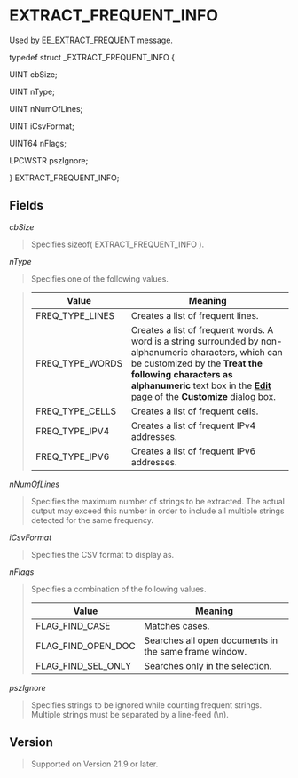 # EXTRACT\_FREQUENT\_INFO

Used by
[EE\_EXTRACT\_FREQUENT](../message/ee_extract_frequent) message.

typedef struct \_EXTRACT\_FREQUENT\_INFO {

UINT cbSize;

UINT nType;

UINT nNumOfLines;

UINT iCsvFormat;

UINT64 nFlags;

LPCWSTR pszIgnore;

} EXTRACT\_FREQUENT\_INFO;

## Fields

_cbSize_

> Specifies sizeof( EXTRACT\_FREQUENT\_INFO ).

_nType_

> Specifies one of the following values.

> | Value | Meaning |
> | --- | --- |
> | FREQ\_TYPE\_LINES | Creates a list of frequent lines. |
> | FREQ\_TYPE\_WORDS | Creates a list of frequent words. A word is a string surrounded by non-alphanumeric characters, which can be customized by the **Treat the following characters as alphanumeric** text box in the [**Edit** page](../../dlg/customize/edit/index) of the **Customize** dialog box. |
> | FREQ\_TYPE\_CELLS | Creates a list of frequent cells. |
> | FREQ\_TYPE\_IPV4 | Creates a list of frequent IPv4 addresses. |
> | FREQ\_TYPE\_IPV6 | Creates a list of frequent IPv6 addresses. |

_nNumOfLines_

> Specifies the maximum number of strings to be extracted. The actual output may exceed this number in order to include all multiple strings detected for the same frequency.

_iCsvFormat_

> Specifies the CSV format to display as.

_nFlags_

> Specifies a combination of the following values.
>
> | Value | Meaning |
> | --- | --- |
> | FLAG\_FIND\_CASE | Matches cases. |
> | FLAG\_FIND\_OPEN\_DOC | Searches all open documents in the same frame window. |
> | FLAG\_FIND\_SEL\_ONLY | Searches only in the selection. |

_pszIgnore_

> Specifies strings to be ignored while counting frequent strings. Multiple strings must be separated by a line-feed (\\n).

## Version

> Supported on Version 21.9 or later.